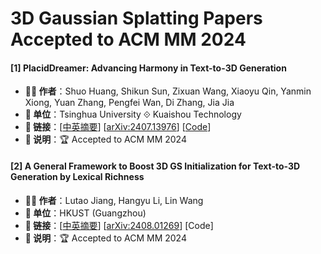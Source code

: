 # 3D Gaussian Splatting Papers Accepted to ACM MM 2024

#### [1] PlacidDreamer: Advancing Harmony in Text-to-3D Generation
- **🧑‍🔬 作者**：Shuo Huang, Shikun Sun, Zixuan Wang, Xiaoyu Qin, Yanmin Xiong, Yuan Zhang, Pengfei Wan, Di Zhang, Jia Jia
- **🏫 单位**：Tsinghua University ⟐ Kuaishou Technology
- **🔗 链接**：[[中英摘要](./abs/2407.13976.md)] [[arXiv:2407.13976](https://arxiv.org/abs/2407.13976)] [[Code](https://github.com/HansenHuang0823/PlacidDreamer)]
- **📝 说明**：🏆 Accepted to ACM MM 2024

#### [2] A General Framework to Boost 3D GS Initialization for Text-to-3D Generation by Lexical Richness
- **🧑‍🔬 作者**：Lutao Jiang, Hangyu Li, Lin Wang
- **🏫 单位**：HKUST (Guangzhou)
- **🔗 链接**：[[中英摘要](./abs/2408.01269.md)] [[arXiv:2408.01269](https://arxiv.org/abs/2408.01269)] [Code]
- **📝 说明**：🏆 Accepted to ACM MM 2024
